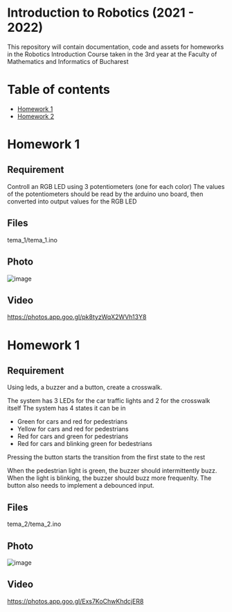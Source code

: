 # Introduction to Robotics (2021 - 2022)

This repository will contain documentation, code and assets for homeworks in the Robotics Introduction Course taken in the 3rd year at the Faculty of Mathematics and Informatics of Bucharest 

# Table of contents
- [Homework 1](#homework-1)
- [Homework 2](#homework-2)


# Homework 1

## Requirement

Controll an RGB LED using 3 potentiometers (one for each color)
The values of the potentiometers should be read by the arduino uno board, then converted into output values for the RGB LED

## Files

tema_1/tema_1.ino

## Photo

![image](https://user-images.githubusercontent.com/38132701/197337422-8c798450-c0f8-4650-82fb-f66a8862aeaa.png)

## Video
https://photos.app.goo.gl/pk8tyzWqX2WVh13Y8

# Homework 1

## Requirement

Using leds, a buzzer and a button, create a crosswalk. 

The system has 3 LEDs for the car traffic lights and 2 for the crosswalk itself
The system has 4 states it can be in
- Green for cars and red for pedestrians
- Yellow for cars and red for pedestrians
- Red for cars and green for pedestrians
- Red for cars and blinking green for bedestrians

Pressing the button starts the transition from the first state to the rest

When the pedestrian light is green, the buzzer should intermittently buzz. When the light is blinking, the buzzer should buzz more frequenlty.
The button also needs to implement a debounced input.

## Files

tema_2/tema_2.ino

## Photo

![image](https://user-images.githubusercontent.com/38132701/199050479-5b611ed3-848c-47f9-ac10-5e45e4c251f1.png)

## Video
https://photos.app.goo.gl/Exs7KoChwKhdcjER8
